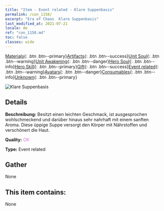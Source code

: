 ```yaml
---
title: "Item - Event related - Klare Suppenbasis"
permalink: /con_1158/
excerpt: "Era of Chaos  Klare Suppenbasis"
last_modified_at: 2021-07-21
locale: de
ref: "con_1158.md"
toc: false
classes: wide
---
```

 [Materials](/ItemsDE/){: .btn .btn--primary}[Artifacts](/ItemsDE/Artifacts/){: .btn .btn--success}[Unit Soul](/ItemsDE/UnitSoul/){: .btn .btn--warning}[Unit Awakening](/ItemsDE/UnitAwakening/){: .btn .btn--danger}[Hero Soul](/ItemsDE/HeroSoul/){: .btn .btn--info}[Hero Skill](/ItemsDE/HeroSkill/){: .btn .btn--primary}[Gift](/ItemsDE/Gift/){: .btn .btn--success}[Event related](/ItemsDE/Events/){: .btn .btn--warning}[Avatars](/ItemsDE/Avatars/){: .btn .btn--danger}[Consumables](/ItemsDE/Consumables/){: .btn .btn--info}[Unknown](/ItemsDE/Unknown/){: .btn .btn--primary}

 ![Klare Suppenbasis](/images/t/i_8150001.png)

## Details
 **Beschreibung:** Besitzt einen leichten Geschmack, ist ausgesprochen wohlschmeckend und darüber hinaus sehr nahrhaft mit einem sanften Aroma. Diese üppige Suppe versorgt den Körper mit Nährstoffen und verschönert die Haut.

 **Quality:** <span style="color: #DA70D6">OK</span>

 **Type:** Event related

## Gather

  None

## This item contains:

  None

